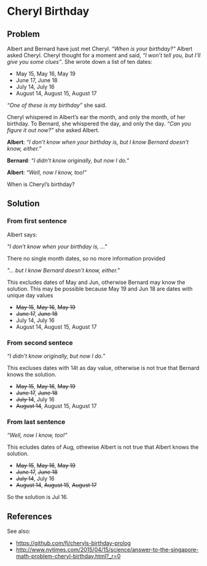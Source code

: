 # Cheryl Birthday

## Problem

Albert and Bernard have just met Cheryl. *“When is your birthday?”* Albert asked Cheryl. Cheryl thought for a moment and said, *“I won’t tell you, but I’ll give you some clues”*. She wrote down a list of ten dates:

* May 15, May 16, May 19
* June 17, June 18
* July 14, July 16
* August 14, August 15, August 17

*“One of these is my birthday”* she said.

Cheryl whispered in Albert’s ear the month, and only the month, of her birthday. To Bernard, she whispered the day, and only the day. *“Can you figure it out now?”* she asked Albert.

**Albert**: *“I don’t know when your birthday is, but I know Bernard doesn’t know, either.”*

**Bernard**: *“I didn’t know originally, but now I do.”*

**Albert**: *“Well, now I know, too!”*

When is Cheryl’s birthday?

## Solution

### From first sentence

Albert says:

*"I don’t know when your birthday is, ..."*

There no single month dates, so no more information provided

*"... but I know Bernard doesn’t know, either.”*

This excludes dates of May and Jun, otherwise Bernard may know the solution. This may be possible because May 19 and Jun 18 are dates with unique day values

* <s>May 15</s>, <s>May 16</s>, <s>May 19</s>
* <s>June 17</s>, <s>June 18</s>
* July 14, July 16
* August 14, August 15, August 17

### From second sentece

*“I didn’t know originally, but now I do.”*

This excluses dates with 14t as day value, otherwise is not true that Bernard knows the solution.

* <s>May 15</s>, <s>May 16</s>, <s>May 19</s>
* <s>June 17</s>, <s>June 18</s>
* <s>July 14</s>, July 16
* <s>August 14</s>, August 15, August 17

### From last sentence

*“Well, now I know, too!”*

This ecludes dates of Aug, othewise Albert is not true that Albert knows the solution.

* <s>May 15</s>, <s>May 16</s>, <s>May 19</s>
* <s>June 17</s>, <s>June 18</s>
* <s>July 14</s>, July 16
* <s>August 14</s>, <s>August 15</s>, <s>August 17</s>

So the solution is Jul 16.
## References

See also:
* https://github.com/fj/cheryls-birthday-prolog
* http://www.nytimes.com/2015/04/15/science/answer-to-the-singapore-math-problem-cheryl-birthday.html?_r=0
